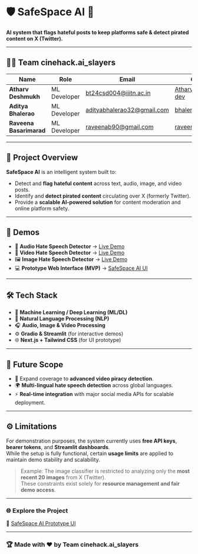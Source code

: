 # 🛡️ SafeSpace AI 🚀  
**AI system that flags hateful posts to keep platforms safe & detect pirated content on X (Twitter).**

---

## 👨‍💻 Team cinehack.ai_slayers

| Name | Role | Email | GitHub |
|------|------|--------|--------|
| **Atharv Deshmukh** | ML Developer | bt24csd004@iiitn.ac.in | [Atharv07-lab-dev](https://github.com/Atharv07-lab-dev) |
| **Aditya Bhalerao** | ML Developer | adityabhalerao32@gmail.com | [bhalerao_aditya07](https://github.com/bhalerao_aditya07) |
| **Raveena Basarimarad** | ML Developer | raveenab90@gmail.com | [raveena2309](https://github.com/raveena2309) |

---

## 🎯 Project Overview  
**SafeSpace AI** is an intelligent system built to:  
- Detect and **flag hateful content** across text, audio, image, and video posts.  
- Identify and **detect pirated content** circulating over X (formerly Twitter).  
- Provide a **scalable AI-powered solution** for content moderation and online platform safety.

---

## 🚀 Demos  

- 🎤 **Audio Hate Speech Detector** → [Live Demo](https://f838bd12f724323f4a.gradio.live/)  
- 🎥 **Video Hate Speech Detector** → [Live Demo](https://clinometric-tissuey-celina.ngrok-free.dev/)  
- 🖼️ **Image Hate Speech Detector** → [Live Demo](https://rachelle-opprobrious-maurita.ngrok-free.dev/)  
- 💻 **Prototype Web Interface (MVP)** → [SafeSpace AI UI](https://safespaceai-one.vercel.app/)  

---

## 🛠️ Tech Stack  

- 🧠 **Machine Learning / Deep Learning (ML/DL)**  
- 💬 **Natural Language Processing (NLP)**  
- 🎧 **Audio, Image & Video Processing**  
- ⚙️ **Gradio & Streamlit** (for interactive demos)  
- 🌐 **Next.js + Tailwind CSS** (for UI prototype)  

---

## 📌 Future Scope  

- 🚩 Expand coverage to **advanced video piracy detection**.  
- 🌍 **Multi-lingual hate speech detection** across global languages.  
- ⚡ **Real-time integration** with major social media APIs for scalable deployment.  

---

## ⚙️ Limitations  

For demonstration purposes, the system currently uses **free API keys**, **bearer tokens**, and **Streamlit dashboards**.  
While the setup is fully functional, certain **usage limits** are applied to maintain demo stability and scalability.  

> Example: The image classifier is restricted to analyzing only the **most recent 20 images** from X (Twitter).  
> These constraints exist solely for **resource management and fair demo access**.  

---

### 🌐 Explore the Project  
🔗 [SafeSpace AI Prototype UI](https://safespaceai-one.vercel.app/)  


---

### 🏆 Made with ❤️ by Team **cinehack.ai_slayers**
